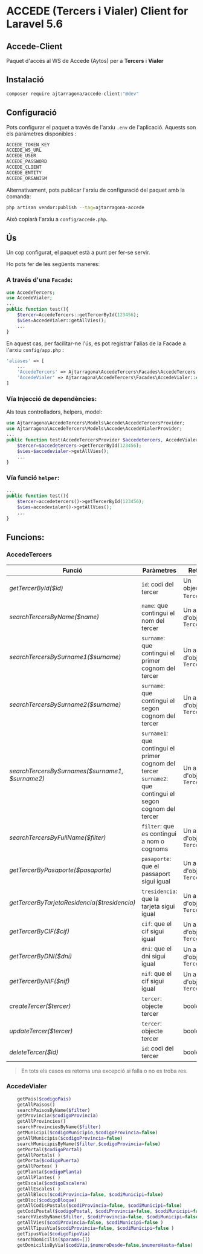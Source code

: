 # ACCEDE (Tercers i Vialer) Client for Laravel 5.6

## Accede-Client

Paquet d'accés al WS de Accede (Aytos) per a **Tercers** i **Vialer**


## Instalació

```bash
composer require ajtarragona/accede-client:"@dev"
```

## Configuració

Pots configurar el paquet a través de l'arxiu `.env` de l'aplicació. Aquests son els parámetres disponibles :
```bash
ACCEDE_TOKEN_KEY 
ACCEDE_WS_URL 
ACCEDE_USER 
ACCEDE_PASSWORD 
ACCEDE_CLIENT 
ACCEDE_ENTITY 
ACCEDE_ORGANISM 
```
Alternativament, pots publicar l'arxiu de configuració del paquet amb la comanda:

```bash
php artisan vendor:publish --tag=ajtarragona-accede
```

Això copiarà l'arxiu a `config/accede.php`.



## Ús

Un cop configurat, el paquet està a punt per fer-se servir. 

Ho pots fer de les següents maneres:

### A través d'una `Facade`:

```php
use AccedeTercers;
use AccedeVialer;
...
public function test(){
	$tercer=AccedeTercers::getTercerById(123456);
	$vies=AccedeVialer::getAllVies();
	...
}
```
En aquest cas, per facilitar-ne l'ús, es pot registrar l'alias de la Facade a l'arxiu `config/app.php` :

```php
'aliases' => [
	...
	'AccedeTercers' => Ajtarragona\AccedeTercers\Facades\AccedeTercers::class,
	'AccedeVialer' => Ajtarragona\AccedeTercers\Facades\AccedeVialer::class
]

```

### Vía Injecció de dependències:

Als teus controlladors, helpers, model:

```php
use Ajtarragona\AccedeTercers\Models\Accede\AccedeTercersProvider;
use Ajtarragona\AccedeTercers\Models\Accede\AccedeVialerProvider;
...
public function test(AccedeTercersProvider $accedetercers, AccedeVialerProvider $accedevialer){
	$tercer=$accedetercers->getTercerById(123456);
	$vies=$accedevialer->getAllVies();
	...
}
```

### Vía funció `helper`:
```php
...
public function test(){
	$tercer=accedetercers()->getTercerById(123456);
	$vies=accedevialer()->getAllVies();
	...
}
```


## Funcions:

### AccedeTercers
Funció | Paràmetres | Retorn 
--- | --- | --- 
*getTercerById($id)* | `id`: codi del tercer| Un objecte `Tercer` .
*searchTercersByName($name)* | `name`: que contingui el nom del tercer | Un array d'objectes `Tercer`
*searchTercersBySurname1($surname)* | `surname`: que contingui el primer cognom del tercer | Un array d'objectes `Tercer`
*searchTercersBySurname2($surname)* | `surname`: que contingui el segon cognom del tercer | Un array d'objectes `Tercer`
*searchTercersBySurnames($surname1, $surname2)* | `surname1`: que contingui el primer cognom del tercer<br/>`surname2`: que contingui el segon cognom del tercer | Un array d'objectes `Tercer`
*searchTercersByFullName($filter)* | `filter`: que es contingui a nom o cognoms | Un array d'objectes `Tercer`
*getTercerByPasaporte($pasaporte)* | `pasaporte`: que el passaport sigui igual | Un array d'objectes `Tercer`
*getTercerByTarjetaResidencia($tresidencia)* | `tresidencia`: que la tarjeta sigui igual | Un array d'objectes `Tercer`
*getTercerByCIF($cif)* | `cif`: que el cif sigui igual | Un array d'objectes `Tercer`
*getTercerByDNI($dni)* | `dni`: que el dni sigui igual | Un array d'objectes `Tercer`
*getTercerByNIF($nif)* | `nif`: que el cif sigui igual | Un array d'objectes `Tercer`
*createTercer($tercer)* | `tercer`: objecte tercer | boolea
*updateTercer($tercer)* | `tercer`: objecte tercer | boolea
*deleteTercer($id)* | `id`: codi del tercer | boolea

> En tots els casos es retorna una excepció si falla o no es troba res.


### AccedeVialer
```php
	getPais($codigoPais)
	getAllPaisos()
	searchPaisosByName($filter)
	getProvincia($codigoProvincia)
	getAllProvincies()
	searchProvinciesByName($filter)
	getMunicipi($codigoMunicipio,$codigoProvincia=false)
	getAllMunicipis($codigoProvincia=false)
	searchMunicipisByName($filter,$codigoProvincia=false)
	getPortal($codigoPortal)
	getAllPortals( )
	getPorta($codigoPuerta) 
	getAllPortes( ) 
	getPlanta($codigoPlanta)
	getAllPlantes( )
	getEscala($codigoEscalera)
	getAllEscales( ) 
	getAllBlocs($codiProvincia=false, $codiMunicipi=false)
	getBloc($codigoBloque)
	getAllCodisPostals($codiProvincia=false, $codiMunicipi=false)
	getCodiPostal($codigoPostal, $codiProvincia=false, $codiMunicipi=false)
	searchViesByName($filter, $codiProvincia=false, $codiMunicipi=false )
	getAllVies($codiProvincia=false, $codiMunicipi=false )
	getAllTipusVia($codiProvincia=false, $codiMunicipi=false ) 
	getTipusVia($codigoTipoVia)
	searchDomicilis($params=[])
	getDomicilisByVia($codiVia,$numeroDesde=false,$numeroHasta=false)
```